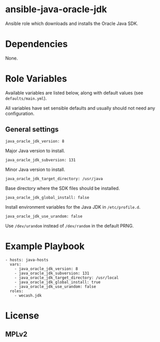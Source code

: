 # ansible-java-oracle-jdk

Ansible role which downloads and installs the Oracle Java SDK.

# Dependencies

None.

# Role Variables

Available variables are listed below, along with default values (see
`defaults/main.yml`).  

All variables have set sensible defaults and usually should not need any
configuration.

## General settings

    java_oracle_jdk_version: 8

Major Java version to install.

    java_oracle_jdk_subversion: 131

Minor Java version to install.

    java_oracle_jdk_target_directory: /usr/java

Base directory where the SDK files should be installed.

    java_oracle_jdk_global_install: false

Install environment variables for the Java JDK in `/etc/profile.d`.

    java_oracle_jdk_use_urandom: false

Use `/dev/urandom` instead of `/dev/random` in the default PRNG.

# Example Playbook

    - hosts: java-hosts
      vars:
        - java_oracle_jdk_version: 8
        - java_oracle_jdk_subversion: 131
        - java_oracle_jdk_target_directory: /usr/local
        - java_oracle_jdk_global_install: true
        - java_oracle_jdk_use_urandom: false
      roles:
        - wecash.jdk
      
# License

MPLv2
--
